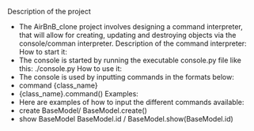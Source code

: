 Description of the project
- The AirBnB_clone project involves designing a command interpreter,
that will allow for creating, updating and destroying objects via
the console/comman interpreter.
Description of the command interpreter:
How to start it:
- The console is started by running the executable console.py file like this:
./console.py
How to use it:
- The console is used by inputting commands in the formats below:
- command {class_name}
- {class_name}.command()
Examples:
- Here are examples of how to input the different commands available:
- create BaseModel/ BaseModel.create()
- show BaseModel BaseModel.id / BaseModel.show(BaseModel.id)
